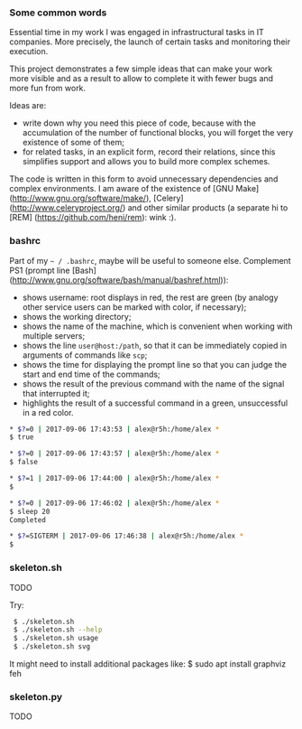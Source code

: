 ### Some common words

Essential time in my work I was engaged in infrastructural tasks in IT companies.
More precisely, the launch of certain tasks and monitoring their execution.

This project demonstrates a few simple ideas that can make your work more visible
and as a result to allow to complete it with fewer bugs and more fun from work.

Ideas are:
 - write down why you need this piece of code, because with the accumulation of the number of functional blocks, you will forget the very existence of some of them;
 - for related tasks, in an explicit form, record their relations, since this simplifies support and allows you to build more complex schemes.

The code is written in this form to avoid unnecessary dependencies and complex environments.
I am aware of the existence of [GNU Make] (http://www.gnu.org/software/make/), [Celery] (http://www.celeryproject.org/) and other similar products (a separate hi to [REM] (https://github.com/heni/rem): wink :).

### bashrc

Part of my `~ / .bashrc`, maybe will be useful to someone else.
Complement PS1 (prompt line [Bash] (http://www.gnu.org/software/bash/manual/bashref.html)):
 - shows username: root displays in red, the rest are green (by analogy other service users can be marked with color, if necessary);
 - shows the working directory;
 - shows the name of the machine, which is convenient when working with multiple servers;
 - shows the line `user@host:/path`, so that it can be immediately copied in arguments of commands like `scp`;
 - shows the time for displaying the prompt line so that you can judge the start and end time of the commands;
 - shows the result of the previous command with the name of the signal that interrupted it;
 - highlights the result of a successful command in a green, unsuccessful in a red color.

```bash
* $?=0 | 2017-09-06 17:43:53 | alex@r5h:/home/alex *
$ true

* $?=0 | 2017-09-06 17:43:57 | alex@r5h:/home/alex *
$ false

* $?=1 | 2017-09-06 17:44:00 | alex@r5h:/home/alex *
$

* $?=0 | 2017-09-06 17:46:02 | alex@r5h:/home/alex *
$ sleep 20
Completed 

* $?=SIGTERM | 2017-09-06 17:46:38 | alex@r5h:/home/alex *
$
```

### skeleton.sh

TODO

Try:
```bash
 $ ./skeleton.sh
 $ ./skeleton.sh --help
 $ ./skeleton.sh usage
 $ ./skeleton.sh svg
```

It might need to install additional packages like:
$ sudo apt install graphviz feh

### skeleton.py

TODO

